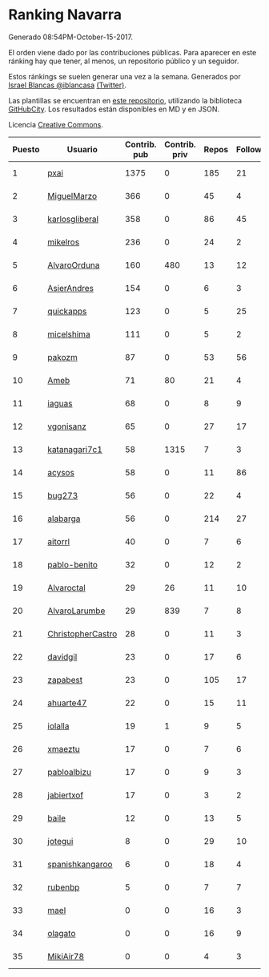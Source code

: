 # Ranking Navarra

Generado 08:54PM-October-15-2017.

El orden viene dado por las contribuciones públicas. Para aparecer en este ránking hay que tener, al menos, un repositorio público y un seguidor.

Estos ránkings se suelen generar una vez a la semana. Generados por [Israel Blancas @iblancasa](https://github.com/iblancasa/) [(Twitter)](https://twitter.com/iblancasa).

Las plantillas se encuentran en [este repositorio](https://github.com/iblancasa/GH-Spanish-Ranking), utilizando la biblioteca [GitHubCity](https://github.com/iblancasa/GitHubCity). Los resultados están disponibles en MD y en JSON.

Licencia [Creative Commons](https://creativecommons.org/licenses/by/4.0/).

| Puesto   |  Usuario  | Contrib. pub | Contrib. priv |Repos| Followers | Desde |  Avatar  |
|----------|-----------|--------------|---------------|-----|-----------|-------|----------|
|1|[pxai](https://github.com/pxai)|1375|0|185|21|2011-12-02|![pxai](https://avatars0.githubusercontent.com/u/1235511)|
|2|[MiguelMarzo](https://github.com/MiguelMarzo)|366|0|45|4|2016-09-15|![MiguelMarzo](https://avatars1.githubusercontent.com/u/22213563)|
|3|[karlosgliberal](https://github.com/karlosgliberal)|358|0|86|45|2010-02-10|![karlosgliberal](https://avatars0.githubusercontent.com/u/200922)|
|4|[mikelros](https://github.com/mikelros)|236|0|24|2|2016-09-15|![mikelros](https://avatars1.githubusercontent.com/u/22213811)|
|5|[AlvaroOrduna](https://github.com/AlvaroOrduna)|160|480|13|12|2013-04-26|![AlvaroOrduna](https://avatars0.githubusercontent.com/u/4264243)|
|6|[AsierAndres](https://github.com/AsierAndres)|154|0|6|3|2016-09-23|![AsierAndres](https://avatars1.githubusercontent.com/u/22394419)|
|7|[quickapps](https://github.com/quickapps)|123|0|5|25|2011-10-15|![quickapps](https://avatars0.githubusercontent.com/u/1129842)|
|8|[micelshima](https://github.com/micelshima)|111|0|5|2|2014-12-15|![micelshima](https://avatars3.githubusercontent.com/u/10197970)|
|9|[pakozm](https://github.com/pakozm)|87|0|53|56|2012-10-26|![pakozm](https://avatars2.githubusercontent.com/u/2655921)|
|10|[Ameb](https://github.com/Ameb)|71|80|21|4|2010-09-03|![Ameb](https://avatars2.githubusercontent.com/u/386567)|
|11|[iaguas](https://github.com/iaguas)|68|0|8|9|2013-04-25|![iaguas](https://avatars0.githubusercontent.com/u/4259550)|
|12|[vgonisanz](https://github.com/vgonisanz)|65|0|27|17|2012-05-03|![vgonisanz](https://avatars3.githubusercontent.com/u/1701387)|
|13|[katanagari7c1](https://github.com/katanagari7c1)|58|1315|7|3|2011-05-03|![katanagari7c1](https://avatars1.githubusercontent.com/u/765232)|
|14|[acysos](https://github.com/acysos)|58|0|11|86|2012-04-18|![acysos](https://avatars3.githubusercontent.com/u/1657112)|
|15|[bug273](https://github.com/bug273)|56|0|22|4|2010-08-20|![bug273](https://avatars0.githubusercontent.com/u/370630)|
|16|[alabarga](https://github.com/alabarga)|56|0|214|27|2009-12-11|![alabarga](https://avatars3.githubusercontent.com/u/166339)|
|17|[aitorrl](https://github.com/aitorrl)|40|0|7|6|2010-08-19|![aitorrl](https://avatars2.githubusercontent.com/u/369424)|
|18|[pablo-benito](https://github.com/pablo-benito)|32|0|12|2|2015-05-07|![pablo-benito](https://avatars0.githubusercontent.com/u/12297597)|
|19|[Alvaroctal](https://github.com/Alvaroctal)|29|26|11|10|2013-05-29|![Alvaroctal](https://avatars0.githubusercontent.com/u/4562922)|
|20|[AlvaroLarumbe](https://github.com/AlvaroLarumbe)|29|839|7|8|2013-04-25|![AlvaroLarumbe](https://avatars1.githubusercontent.com/u/4255881)|
|21|[ChristopherCastro](https://github.com/ChristopherCastro)|28|0|11|3|2011-04-25|![ChristopherCastro](https://avatars0.githubusercontent.com/u/749463)|
|22|[davidgil](https://github.com/davidgil)|23|0|17|6|2012-03-04|![davidgil](https://avatars2.githubusercontent.com/u/1498740)|
|23|[zapabest](https://github.com/zapabest)|23|0|105|17|2012-01-08|![zapabest](https://avatars0.githubusercontent.com/u/1312256)|
|24|[ahuarte47](https://github.com/ahuarte47)|22|0|15|11|2013-09-30|![ahuarte47](https://avatars3.githubusercontent.com/u/5576272)|
|25|[iolalla](https://github.com/iolalla)|19|1|9|5|2010-06-17|![iolalla](https://avatars2.githubusercontent.com/u/308066)|
|26|[xmaeztu](https://github.com/xmaeztu)|17|0|7|6|2011-04-01|![xmaeztu](https://avatars0.githubusercontent.com/u/703490)|
|27|[pabloalbizu](https://github.com/pabloalbizu)|17|0|9|3|2013-01-09|![pabloalbizu](https://avatars0.githubusercontent.com/u/3223601)|
|28|[jabiertxof](https://github.com/jabiertxof)|17|0|3|2|2013-04-30|![jabiertxof](https://avatars3.githubusercontent.com/u/4304876)|
|29|[baile](https://github.com/baile)|12|0|13|5|2013-07-01|![baile](https://avatars3.githubusercontent.com/u/4908845)|
|30|[jotegui](https://github.com/jotegui)|8|0|29|10|2011-02-28|![jotegui](https://avatars3.githubusercontent.com/u/642210)|
|31|[spanishkangaroo](https://github.com/spanishkangaroo)|6|0|18|4|2009-10-29|![spanishkangaroo](https://avatars2.githubusercontent.com/u/146285)|
|32|[rubenbp](https://github.com/rubenbp)|5|0|7|7|2011-01-18|![rubenbp](https://avatars0.githubusercontent.com/u/570775)|
|33|[mael](https://github.com/mael)|0|0|16|3|2010-02-10|![mael](https://avatars1.githubusercontent.com/u/200936)|
|34|[olagato](https://github.com/olagato)|0|0|16|9|2009-11-05|![olagato](https://avatars0.githubusercontent.com/u/149179)|
|35|[MikiAir78](https://github.com/MikiAir78)|0|0|4|3|2013-11-07|![MikiAir78](https://avatars1.githubusercontent.com/u/5882570)|
